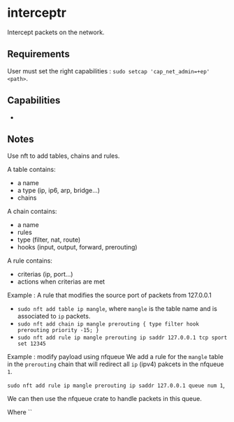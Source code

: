# interceptr

Intercept packets on the network.

## Requirements

User must  set the right capabilities : `sudo setcap 'cap_net_admin=+ep' <path>`.

## Capabilities

- 

## Notes

Use nft to add tables, chains and rules.

A table contains:
- a name
- a type (ip, ip6, arp, bridge...)
- chains

A chain contains:
- a name
- rules
- type (filter, nat, route)
- hooks (input, output, forward, prerouting)

A rule contains:
- criterias (ip, port...)
- actions when criterias are met

Example : A rule that modifies the source port of packets from 127.0.0.1

- `sudo nft add table ip mangle`, where `mangle` is the table name and is associated to `ip` packets.
- `sudo nft add chain ip mangle prerouting { type filter hook prerouting priority -15; }`
- `sudo nft add rule ip mangle prerouting ip saddr 127.0.0.1 tcp sport set 12345`

Example : modify payload using nfqueue
We add a rule for the `mangle` table in the `prerouting` chain that will redirect all `ip` (ipv4) pakcets in the nfqueue `1`.

`sudo nft add rule ip mangle prerouting ip saddr 127.0.0.1 queue num 1`, 

We can then use the nfqueue crate to handle packets in this queue.

Where ``